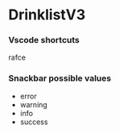 # DrinklistV3

### Vscode shortcuts
rafce

### Snackbar possible values
* error
* warning
* info
* success